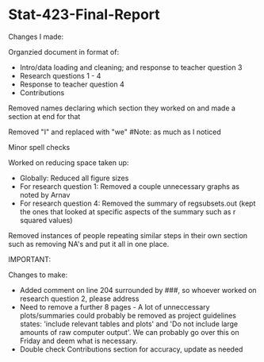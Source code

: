 # Stat-423-Final-Report

Changes I made:

Organzied document in format of:
   - Intro/data loading and cleaning; and response to teacher question 3
   - Research questions 1 - 4
   - Response to teacher question 4
   - Contributions

Removed names declaring which section they worked on and made a section at end for that

Removed "I" and replaced with "we" #Note: as much as I noticed

Minor spell checks

Worked on reducing space taken up:
  - Globally: Reduced all figure sizes
  - For research question 1: Removed a couple unnecessary graphs as noted by Arnav
  - For research question 4: Removed the summary of regsubsets.out (kept the ones that looked at specific aspects of the summary such as r squared values)

Removed instances of people repeating similar steps in their own section such as removing NA's and put it all in one place.


IMPORTANT:

Changes to make:

   - Added comment on line 204 surrounded by ###, so whoever worked on research question 2, please address
   - Need to remove a further 8 pages
           - A lot of unneccessary plots/summaries could probably be removed as project guidelines states: 'include relevant tables and plots' and 'Do not include large amounts of raw computer output'. We can probably go over this on Friday and deem what is necessary.
   - Double check Contributions section for accuracy, update as needed

